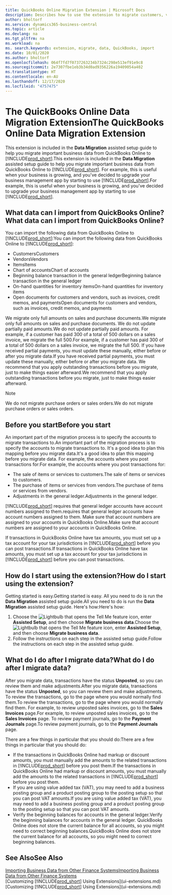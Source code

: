 ```yaml
---
title: QuickBooks Online Migration Extension | Microsoft Docs
description: Describes how to use the extension to migrate customers, vendors, items, and accounts from QuickBooks Online to Business Central.
author: bholtorf
ms.service: dynamics365-business-central
ms.topic: article
ms.devlang: na
ms.tgt_pltfrm: na
ms.workload: na
ms. search.keywords: extension, migrate, data, QuickBooks, import
ms.date: 10/01/2020
ms.author: bholtorf
ms.openlocfilehash: 064f7fd7f0737263234b7324c298e513ef91e9c8
ms.sourcegitcommit: 2e7307fbe1eb3b34d0ad9356226a19409054a402
ms.translationtype: HT
ms.contentlocale: en-AU
ms.lasthandoff: 12/17/2020
ms.locfileid: "4757475"
---
```

# <a name="the-quickbooks-online-data-migration-extension"></a><span data-ttu-id="27e86-103">The QuickBooks Online Data Migration Extension</span><span class="sxs-lookup"><span data-stu-id="27e86-103">The QuickBooks Online Data Migration Extension</span></span>

<span data-ttu-id="27e86-104">This extension is included in the **Data Migration** assisted setup guide to help you migrate important business data from QuickBooks Online to [!INCLUDE[prod_short](includes/prod_short.md)].</span><span class="sxs-lookup"><span data-stu-id="27e86-104">This extension is included in the **Data Migration** assisted setup guide to help you migrate important business data from QuickBooks Online to [!INCLUDE[prod_short](includes/prod_short.md)].</span></span> <span data-ttu-id="27e86-105">For example, this is useful when your business is growing, and you've decided to upgrade your business management app by starting to use [!INCLUDE[prod_short](includes/prod_short.md)].</span><span class="sxs-lookup"><span data-stu-id="27e86-105">For example, this is useful when your business is growing, and you've decided to upgrade your business management app by starting to use [!INCLUDE[prod_short](includes/prod_short.md)].</span></span>

## <a name="what-data-can-i-import-from-quickbooks-online"></a><span data-ttu-id="27e86-106">What data can I import from QuickBooks Online?</span><span class="sxs-lookup"><span data-stu-id="27e86-106">What data can I import from QuickBooks Online?</span></span>

<span data-ttu-id="27e86-107">You can import the following data from QuickBooks Online to [!INCLUDE[prod_short](includes/prod_short.md)]:</span><span class="sxs-lookup"><span data-stu-id="27e86-107">You can import the following data from QuickBooks Online to [!INCLUDE[prod_short](includes/prod_short.md)]:</span></span>  

* <span data-ttu-id="27e86-108">Customers</span><span class="sxs-lookup"><span data-stu-id="27e86-108">Customers</span></span>
* <span data-ttu-id="27e86-109">Vendors</span><span class="sxs-lookup"><span data-stu-id="27e86-109">Vendors</span></span>
* <span data-ttu-id="27e86-110">Items</span><span class="sxs-lookup"><span data-stu-id="27e86-110">Items</span></span>
* <span data-ttu-id="27e86-111">Chart of accounts</span><span class="sxs-lookup"><span data-stu-id="27e86-111">Chart of accounts</span></span>
* <span data-ttu-id="27e86-112">Beginning balance transaction in the general ledger</span><span class="sxs-lookup"><span data-stu-id="27e86-112">Beginning balance transaction in the general ledger</span></span>
* <span data-ttu-id="27e86-113">On-hand quantities for inventory items</span><span class="sxs-lookup"><span data-stu-id="27e86-113">On-hand quantities for inventory items</span></span>
* <span data-ttu-id="27e86-114">Open documents for customers and vendors, such as invoices, credit memos, and payments</span><span class="sxs-lookup"><span data-stu-id="27e86-114">Open documents for customers and vendors, such as invoices, credit memos, and payments</span></span>

<span data-ttu-id="27e86-115">We migrate only full amounts on sales and purchase documents.</span><span class="sxs-lookup"><span data-stu-id="27e86-115">We migrate only full amounts on sales and purchase documents.</span></span> <span data-ttu-id="27e86-116">We do not update partially paid amounts.</span><span class="sxs-lookup"><span data-stu-id="27e86-116">We do not update partially paid amounts.</span></span> <span data-ttu-id="27e86-117">For example, if a customer has paid 300 of a total of 500 dollars on a sales invoice, we migrate the full 500.</span><span class="sxs-lookup"><span data-stu-id="27e86-117">For example, if a customer has paid 300 of a total of 500 dollars on a sales invoice, we migrate the full 500.</span></span> <span data-ttu-id="27e86-118">If you have received partial payments, you must update these manually, either before or after you migrate data.</span><span class="sxs-lookup"><span data-stu-id="27e86-118">If you have received partial payments, you must update these manually, either before or after you migrate data.</span></span> <span data-ttu-id="27e86-119">We recommend that you apply outstanding transactions before you migrate, just to make things easier afterward.</span><span class="sxs-lookup"><span data-stu-id="27e86-119">We recommend that you apply outstanding transactions before you migrate, just to make things easier afterward.</span></span>

> [!NOTE]  
> <span data-ttu-id="27e86-120">We do not migrate purchase orders or sales orders.</span><span class="sxs-lookup"><span data-stu-id="27e86-120">We do not migrate purchase orders or sales orders.</span></span>

## <a name="before-you-start"></a><span data-ttu-id="27e86-121">Before you start</span><span class="sxs-lookup"><span data-stu-id="27e86-121">Before you start</span></span>

<span data-ttu-id="27e86-122">An important part of the migration process is to specify the accounts to migrate transactions to.</span><span class="sxs-lookup"><span data-stu-id="27e86-122">An important part of the migration process is to specify the accounts to migrate transactions to.</span></span> <span data-ttu-id="27e86-123">It's a good idea to plan this mapping before you migrate data.</span><span class="sxs-lookup"><span data-stu-id="27e86-123">It's a good idea to plan this mapping before you migrate data.</span></span> <span data-ttu-id="27e86-124">For example, the accounts where you post transactions for:</span><span class="sxs-lookup"><span data-stu-id="27e86-124">For example, the accounts where you post transactions for:</span></span>  

* <span data-ttu-id="27e86-125">The sale of items or services to customers.</span><span class="sxs-lookup"><span data-stu-id="27e86-125">The sale of items or services to customers.</span></span>
* <span data-ttu-id="27e86-126">The purchase of items or services from vendors.</span><span class="sxs-lookup"><span data-stu-id="27e86-126">The purchase of items or services from vendors.</span></span>  
* <span data-ttu-id="27e86-127">Adjustments in the general ledger.</span><span class="sxs-lookup"><span data-stu-id="27e86-127">Adjustments in the general ledger.</span></span>  

[!INCLUDE[prod_short](includes/prod_short.md)] <span data-ttu-id="27e86-128">requires that general ledger accounts have account numbers assigned to them.</span><span class="sxs-lookup"><span data-stu-id="27e86-128">requires that general ledger accounts have account numbers assigned to them.</span></span> <span data-ttu-id="27e86-129">Make sure that account numbers are assigned to your accounts in QuickBooks Online.</span><span class="sxs-lookup"><span data-stu-id="27e86-129">Make sure that account numbers are assigned to your accounts in QuickBooks Online.</span></span>

<span data-ttu-id="27e86-130">If transactions in QuickBooks Online have tax amounts, you must set up a tax account for your tax jurisdictions in [!INCLUDE[prod_short](includes/prod_short.md)] before you can post transactions.</span><span class="sxs-lookup"><span data-stu-id="27e86-130">If transactions in QuickBooks Online have tax amounts, you must set up a tax account for your tax jurisdictions in [!INCLUDE[prod_short](includes/prod_short.md)] before you can post transactions.</span></span>

## <a name="how-do-i-start-using-the-extension"></a><span data-ttu-id="27e86-131">How do I start using the extension?</span><span class="sxs-lookup"><span data-stu-id="27e86-131">How do I start using the extension?</span></span>

<span data-ttu-id="27e86-132">Getting started is easy.</span><span class="sxs-lookup"><span data-stu-id="27e86-132">Getting started is easy.</span></span> <span data-ttu-id="27e86-133">All you need to do is run the **Data Migration** assisted setup guide.</span><span class="sxs-lookup"><span data-stu-id="27e86-133">All you need to do is run the **Data Migration** assisted setup guide.</span></span> <span data-ttu-id="27e86-134">Here's how:</span><span class="sxs-lookup"><span data-stu-id="27e86-134">Here's how:</span></span>

1. <span data-ttu-id="27e86-135">Choose the ![Lightbulb that opens the Tell Me feature](media/ui-search/search_small.png "Tell me what you want to do") icon, enter **Assisted Setup**, and then choose **Migrate business data**.</span><span class="sxs-lookup"><span data-stu-id="27e86-135">Choose the ![Lightbulb that opens the Tell Me feature](media/ui-search/search_small.png "Tell me what you want to do") icon, enter **Assisted Setup**, and then choose **Migrate business data**.</span></span>
2. <span data-ttu-id="27e86-136">Follow the instructions on each step in the assisted setup guide.</span><span class="sxs-lookup"><span data-stu-id="27e86-136">Follow the instructions on each step in the assisted setup guide.</span></span>

## <a name="what-do-i-do-after-i-migrate-data"></a><span data-ttu-id="27e86-137">What do I do after I migrate data?</span><span class="sxs-lookup"><span data-stu-id="27e86-137">What do I do after I migrate data?</span></span>

<span data-ttu-id="27e86-138">After you migrate data, transactions have the status **Unposted**, so you can review them and make adjustments.</span><span class="sxs-lookup"><span data-stu-id="27e86-138">After you migrate data, transactions have the status **Unposted**, so you can review them and make adjustments.</span></span> <span data-ttu-id="27e86-139">To review the transactions, go to the page where you would normally find them.</span><span class="sxs-lookup"><span data-stu-id="27e86-139">To review the transactions, go to the page where you would normally find them.</span></span> <span data-ttu-id="27e86-140">For example, to review unposted sales invoices, go to the **Sales Invoices** page.</span><span class="sxs-lookup"><span data-stu-id="27e86-140">For example, to review unposted sales invoices, go to the **Sales Invoices** page.</span></span> <span data-ttu-id="27e86-141">To review payment journals, go to the **Payment Journals** page.</span><span class="sxs-lookup"><span data-stu-id="27e86-141">To review payment journals, go to the **Payment Journals** page.</span></span>  

<span data-ttu-id="27e86-142">There are a few things in particular that you should do:</span><span class="sxs-lookup"><span data-stu-id="27e86-142">There are a few things in particular that you should do:</span></span>

* <span data-ttu-id="27e86-143">If the transactions in QuickBooks Online had markup or discount amounts, you must manually add the amounts to the related transactions in [!INCLUDE[prod_short](includes/prod_short.md)] before you post them.</span><span class="sxs-lookup"><span data-stu-id="27e86-143">If the transactions in QuickBooks Online had markup or discount amounts, you must manually add the amounts to the related transactions in [!INCLUDE[prod_short](includes/prod_short.md)] before you post them.</span></span>
* <span data-ttu-id="27e86-144">If you are using value added tax (VAT), you may need to add a business posting group and a product posting group to the posting setup so that you can post VAT amounts.</span><span class="sxs-lookup"><span data-stu-id="27e86-144">If you are using value added tax (VAT), you may need to add a business posting group and a product posting group to the posting setup so that you can post VAT amounts.</span></span>
* <span data-ttu-id="27e86-145">Verify the beginning balances for accounts in the general ledger.</span><span class="sxs-lookup"><span data-stu-id="27e86-145">Verify the beginning balances for accounts in the general ledger.</span></span> <span data-ttu-id="27e86-146">QuickBooks Online does not store the current balance for all accounts, so you might need to correct beginning balances.</span><span class="sxs-lookup"><span data-stu-id="27e86-146">QuickBooks Online does not store the current balance for all accounts, so you might need to correct beginning balances.</span></span>

## <a name="see-also"></a><span data-ttu-id="27e86-147">See Also</span><span class="sxs-lookup"><span data-stu-id="27e86-147">See Also</span></span>

[<span data-ttu-id="27e86-148">Importing Business Data from Other Finance Systems</span><span class="sxs-lookup"><span data-stu-id="27e86-148">Importing Business Data from Other Finance Systems</span></span>](across-import-data-configuration-packages.md)  
<span data-ttu-id="27e86-149">[Customizing [!INCLUDE[prod_short](includes/prod_short.md)] Using Extensions](ui-extensions.md)</span><span class="sxs-lookup"><span data-stu-id="27e86-149">[Customizing [!INCLUDE[prod_short](includes/prod_short.md)] Using Extensions](ui-extensions.md)</span></span>  
